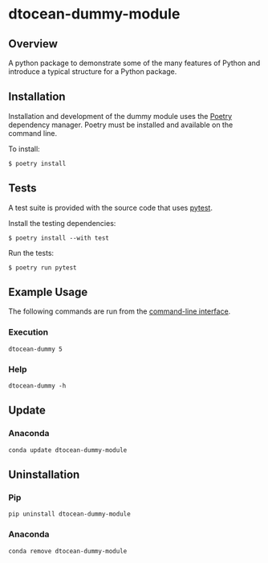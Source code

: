 # dtocean-dummy-module

## Overview

A python package to demonstrate some of the many features of Python and
introduce a typical structure for a Python package.

## Installation

Installation and development of the dummy module uses the [Poetry](
https://python-poetry.org/) dependency manager. Poetry must be installed
and available on the command line.

To install:

```
$ poetry install
```

## Tests

A test suite is provided with the source code that uses [pytest](
https://docs.pytest.org).

Install the testing dependencies:

```
$ poetry install --with test
```

Run the tests:

``` 
$ poetry run pytest
```

## Example Usage

The following commands are run from the
[command-line interface](http://en.wikipedia.org/wiki/Command-line_interface).

### Execution

```shell
dtocean-dummy 5
```

### Help

```shell
dtocean-dummy -h
```

## Update

### Anaconda

```shell
conda update dtocean-dummy-module
```

## Uninstallation

### Pip

```shell
pip uninstall dtocean-dummy-module
```

### Anaconda

```shell
conda remove dtocean-dummy-module
```
